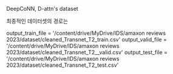 DeepCoNN, D-attn's dataset

최종적인 데이터셋의 경로는 <br/>

output_train_file = '/content/drive/MyDrive/IDS/amaxon reviews 2023/dataset/cleaned_Transnet_T2_train.csv'
output_valid_file = '/content/drive/MyDrive/IDS/amaxon reviews 2023/dataset/cleaned_Transnet_T2__valid.csv'
output_test_file = '/content/drive/MyDrive/IDS/amaxon reviews 2023/dataset/cleaned_Transnet_T2_test.csv'
